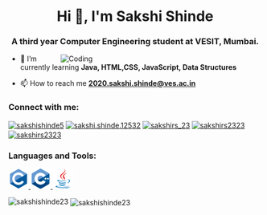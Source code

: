 <h1 align="center">Hi 👋, I'm Sakshi Shinde</h1>
<h3 align="center">A third year Computer Engineering student at VESIT, Mumbai.</h3>
<img align="right" alt="Coding" width="400" src="https://i.pinimg.com/736x/f5/b0/45/f5b045627b6c125e500fc02f42d79763.jpg">


- 🌱 I’m currently learning **Java, HTML,CSS, JavaScript, Data Structures**

- 📫 How to reach me **2020.sakshi.shinde@ves.ac.in**

<h3 align="left">Connect with me:</h3>
<p align="left">
<a href="https://linkedin.com/in/sakshishinde5" target="blank"><img align="center" src="https://raw.githubusercontent.com/rahuldkjain/github-profile-readme-generator/master/src/images/icons/Social/linked-in-alt.svg" alt="sakshishinde5" height="30" width="40" /></a>
<a href="https://fb.com/sakshi.shinde.12532" target="blank"><img align="center" src="https://raw.githubusercontent.com/rahuldkjain/github-profile-readme-generator/master/src/images/icons/Social/facebook.svg" alt="sakshi.shinde.12532" height="30" width="40" /></a>
<a href="https://instagram.com/sakshirs_23" target="blank"><img align="center" src="https://raw.githubusercontent.com/rahuldkjain/github-profile-readme-generator/master/src/images/icons/Social/instagram.svg" alt="sakshirs_23" height="30" width="40" /></a>
<a href="https://www.hackerrank.com/sakshirs2323" target="blank"><img align="center" src="https://raw.githubusercontent.com/rahuldkjain/github-profile-readme-generator/master/src/images/icons/Social/hackerrank.svg" alt="sakshirs2323" height="30" width="40" /></a>
<a href="https://leetcode.com/sakshishinde5/" target="blank"><img align="center" src="https://raw.githubusercontent.com/rahuldkjain/github-profile-readme-generator/master/src/images/icons/Social/leetcode.svg" alt="sakshirs2323" height="30" width="40" /></a>
</p>

<h3 align="left">Languages and Tools:</h3>
<p align="left"> <a href="https://www.cprogramming.com/" target="_blank"> <img src="https://raw.githubusercontent.com/devicons/devicon/master/icons/c/c-original.svg" alt="c" width="40" height="40"/> </a> <a href="https://www.w3schools.com/cpp/" target="_blank"> <img src="https://raw.githubusercontent.com/devicons/devicon/master/icons/cplusplus/cplusplus-original.svg" alt="cplusplus" width="40" height="40"/> </a> <a href="https://www.java.com" target="_blank"> <img src="https://raw.githubusercontent.com/devicons/devicon/master/icons/java/java-original.svg" alt="java" width="40" height="40"/> </a> </p>

<p><img align="left" src="https://github-readme-stats.vercel.app/api/top-langs?username=sakshishinde23&show_icons=true&locale=en&layout=compact" alt="sakshishinde23" /></p>

<p>&nbsp;<img align="center" src="https://github-readme-stats.vercel.app/api?username=sakshishinde23&show_icons=true&locale=en" alt="sakshishinde23" /></p>

